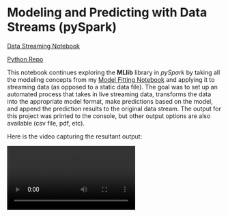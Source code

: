 # Modeling and Predicting with Data Streams (pySpark)

[Data Streaming Notebook](https://bphigg.github.io/python_data/modeling_data_streams.html)

[Python Repo](https://github.com/bphigg/python_data)

This notebook continues exploring the **MLlib** library in *pySpark* by taking all the modeling concepts from my [Model Fitting Notebook](https://bphigg.github.io/python_data/model_fitting_MLlib.html) and applying it to streaming data (as opposed to a static data file).  The goal was to set up an automated process that takes in live streaming data, transforms the data into the appropriate model format, make predictions based on the model, and append the prediction results to the original data stream. The output for this project was printed to the console, but other output options are also available (csv file, pdf, etc).

Here is the video capturing the resultant output:

<video src="https://github.com/user-attachments/assets/c782e792-7e61-426f-9696-1d75ff545ea8" controls="controls" style="max-width: 730px;">
</video>
